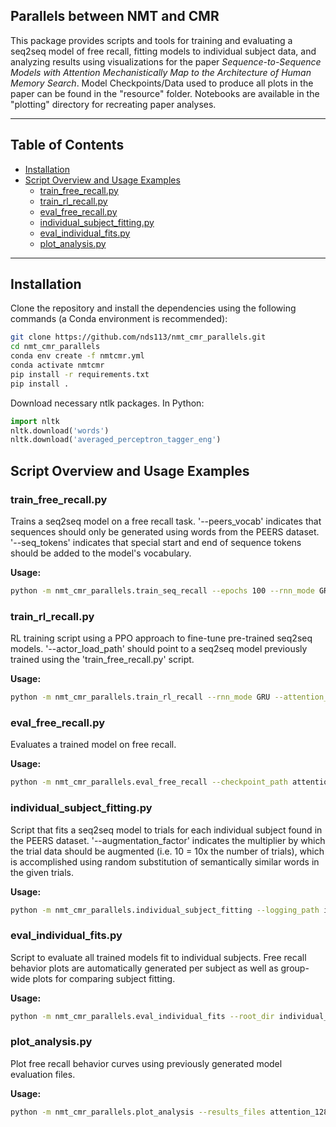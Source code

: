 ## Parallels between NMT and CMR

This package provides scripts and tools for training and evaluating a seq2seq model of free recall, fitting models to individual subject data, and analyzing results using visualizations for the paper *Sequence-to-Sequence Models with Attention Mechanistically Map to the Architecture of Human Memory Search*. Model Checkpoints/Data used to produce all plots in the paper can be found in the "resource" folder. Notebooks are available in the "plotting" directory for recreating paper analyses.

---

## Table of Contents
- [Installation](#installation)
- [Script Overview and Usage Examples](#scripts-overview)
  - [train_free_recall.py](#train_free_recallpy)
  - [train_rl_recall.py](#train_rl_recallpy)
  - [eval_free_recall.py](#eval_free_recallpy)
  - [individual_subject_fitting.py](#individual_subject_fittingpy)
  - [eval_individual_fits.py](#eval_individual_fitspy)
  - [plot_analysis.py](#plot_analysispy)
---

## Installation

Clone the repository and install the dependencies using the following commands (a Conda environment is recommended):

```bash
git clone https://github.com/nds113/nmt_cmr_parallels.git
cd nmt_cmr_parallels
conda env create -f nmtcmr.yml
conda activate nmtcmr
pip install -r requirements.txt
pip install .
```

Download necessary ntlk packages. In Python:

```python
import nltk
nltk.download('words')
nltk.download('averaged_perceptron_tagger_eng')
```

## Script Overview and Usage Examples

### train_free_recall.py
Trains a seq2seq model on a free recall task.  '--peers_vocab' indicates that sequences should only be generated using words from the PEERS dataset. '--seq_tokens' indicates that special start and end of sequence tokens should be added to the model's vocabulary.

**Usage:**
```bash
python -m nmt_cmr_parallels.train_seq_recall --epochs 100 --rnn_mode GRU --attention_type luong --hidden_dim 128 --lr 0.001 --log_dir attention_128dim --checkpoint_path attention_128dim.pt --sequence_length 14 --peers_vocab --dropout 0.1 -v --num_sequences 1000 --seq_tokens

```

### train_rl_recall.py
RL training script using a PPO approach to fine-tune pre-trained seq2seq models. '--actor_load_path' should point to a seq2seq model previously trained using the 'train_free_recall.py' script.

**Usage:**
```bash
python -m nmt_cmr_parallels.train_rl_recall --rnn_mode GRU --attention_type luong --exp-name testrl --num-envs 4 --seq_tokens -v --actor_load_path attention_128dim/attention_128dim.pt 

```

### eval_free_recall.py
Evaluates a trained model on free recall.

**Usage:**
```bash
python -m nmt_cmr_parallels.eval_free_recall --checkpoint_path attention_128dim/attention_128dim.pt  --results_path attention_128dim/evaluation.json --num_sequences 1000 --sequence_length 14 --peers_vocab

```

### individual_subject_fitting.py
Script that fits a seq2seq model to trials for each individual subject found in the PEERS dataset. '--augmentation_factor' indicates the multiplier by which the trial data should be augmented (i.e. 10 = 10x the number of trials), which is accomplished using random substitution of semantically similar words in the given trials.

**Usage:**
```bash
python -m nmt_cmr_parallels.individual_subject_fitting --logging_path individual_fits --augmentation_factor 10 --epochs 200 --lr 0.01
```

### eval_individual_fits.py
Script to evaluate all trained models fit to individual subjects. Free recall behavior plots are automatically generated per subject as well as group-wide plots for comparing subject fitting.

**Usage:**
```bash
python -m nmt_cmr_parallels.eval_individual_fits --root_dir individual_fits/

```

### plot_analysis.py
Plot free recall behavior curves using previously generated model evaluation files.

**Usage:**
```bash
python -m nmt_cmr_parallels.plot_analysis --results_files attention_128dim/evaluation.json --output_log attention_freerecall_behavior/

```